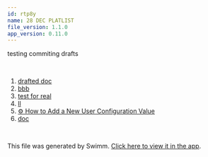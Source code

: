 ```yaml
---
id: rtp8y
name: 28 DEC PLATLIST
file_version: 1.1.0
app_version: 0.11.0
---
```


<!-- Intro - Do not remove this comment -->
testing commiting drafts

<br/>

<!-- Steps - Do not remove this comment -->
1. [drafted doc](drafted-doc.4x5wl.sw.md)
2. [bbb](bbb.5ugiz.sw.md)
3. [test for real](test-for-real.17ha0.sw.md)
4. [ll](ll.i6e18.sw.md)
5. [⚙️ How to Add a New User Configuration Value](how-to-add-a-new-user-configuration-value.l7pgh.sw.md)
6. [doc](doc.nmvw1.sw.md)


<br/>

This file was generated by Swimm. [Click here to view it in the app](https://swimm-web-app.web.app/repos/Z2l0aHViJTNBJTNBdGVzdC1naXRodWItYXBwJTNBJTNBc3dpbW1pbw==/playlists/rtp8y).